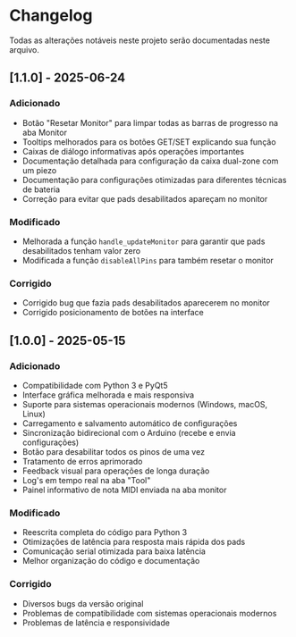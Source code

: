 # Changelog

Todas as alterações notáveis neste projeto serão documentadas neste arquivo.

## [1.1.0] - 2025-06-24

### Adicionado
- Botão "Resetar Monitor" para limpar todas as barras de progresso na aba Monitor
- Tooltips melhorados para os botões GET/SET explicando sua função
- Caixas de diálogo informativas após operações importantes
- Documentação detalhada para configuração da caixa dual-zone com um piezo
- Documentação para configurações otimizadas para diferentes técnicas de bateria
- Correção para evitar que pads desabilitados apareçam no monitor

### Modificado
- Melhorada a função `handle_updateMonitor` para garantir que pads desabilitados tenham valor zero
- Modificada a função `disableAllPins` para também resetar o monitor

### Corrigido
- Corrigido bug que fazia pads desabilitados aparecerem no monitor
- Corrigido posicionamento de botões na interface

## [1.0.0] - 2025-05-15

### Adicionado
- Compatibilidade com Python 3 e PyQt5
- Interface gráfica melhorada e mais responsiva
- Suporte para sistemas operacionais modernos (Windows, macOS, Linux)
- Carregamento e salvamento automático de configurações
- Sincronização bidirecional com o Arduino (recebe e envia configurações)
- Botão para desabilitar todos os pinos de uma vez
- Tratamento de erros aprimorado
- Feedback visual para operações de longa duração
- Log's em tempo real na aba "Tool"
- Painel informativo de nota MIDI enviada na aba monitor

### Modificado
- Reescrita completa do código para Python 3
- Otimizações de latência para resposta mais rápida dos pads
- Comunicação serial otimizada para baixa latência
- Melhor organização do código e documentação

### Corrigido
- Diversos bugs da versão original
- Problemas de compatibilidade com sistemas operacionais modernos
- Problemas de latência e responsividade